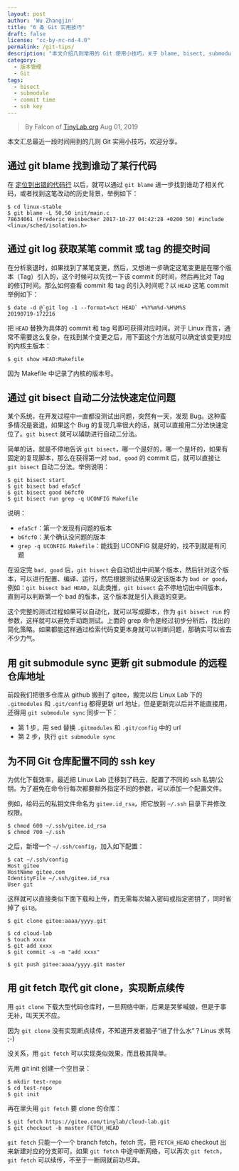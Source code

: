 ```yaml
---
layout: post
author: 'Wu Zhangjin'
title: "6 条 Git 实用技巧"
draft: false
license: "cc-by-nc-nd-4.0"
permalink: /git-tips/
description: "本文介绍几则常用的 Git 使用小技巧，关于 blame, bisect, submodule, commit time, ssh key ..."
category:
  - 版本管理
  - Git
tags:
  - bisect
  - submodule
  - commit time
  - ssh key
---
```


> By Falcon of [TinyLab.org][1]
> Aug 01, 2019

本文汇总最近一段时间用到的几则 Git 实用小技巧，欢迎分享。

## 通过 git blame 找到谁动了某行代码

在 [定位到出错的代码行](http://tinylab.org/bugfix-silence-raspi3-boot-warnings/) 以后，就可以通过 `git blame` 进一步找到谁动了相关代码，或者找到这笔改动的历史背景，举例如下：

    $ cd linux-stable
    $ git blame -L 50,50 init/main.c
    78634061 (Frederic Weisbecker 2017-10-27 04:42:28 +0200 50) #include <linux/sched/isolation.h>


## 通过 git log 获取某笔 commit 或 tag 的提交时间

在分析衰退时，如果找到了某笔变更，然后，又想进一步确定这笔变更是在哪个版本（Tag）引入的，这个时候可以先找一下该 commit 的时间，然后再比对 Tag 的修订时间。那么如何查看 commit 和 tag 的引入时间呢？以 `HEAD` 这笔 commit 举例如下：

    $ date -d @`git log -1 --format=%ct HEAD` +%Y%m%d-%H%M%S
    20190719-172216

把 `HEAD` 替换为具体的 commit 和 tag 号即可获得对应时间。对于 Linux 而言，通常不需要这么复杂，在找到某个变更之后，用下面这个方法就可以确定该变更对应的内核主版本：

    $ git show HEAD:Makefile

因为 Makefile 中记录了内核的版本号。

## 通过 git bisect 自动二分法快速定位问题


某个系统，在开发过程中一直都没测试出问题，突然有一天，发现 Bug。这种蛮多情况是衰退，如果这个 Bug 的复现几率很大的话，就可以直接用二分法快速定位了。`git bisect` 就可以辅助进行自动二分法。

简单的话，就是不停地告诉 `git bisect`，哪一个是好的，哪一个是坏的，如果有固定的复现脚本，那么在获得第一对 `bad, good` 的 commit 后，就可以直接让 `git bisect` 自动二分法。举例说明：

    $ git bisect start
    $ git bisect bad efa5cf
    $ git bisect good b6fcf0
    $ git bisect run grep -q UCONFIG Makefile

说明：

* `efa5cf`：第一个发现有问题的版本
* `b6fcf0`：某个确认没问题的版本
* `grep -q UCONFIG Makefile`：能找到 UCONFIG 就是好的，找不到就是有问题

在设定完 `bad, good` 后，`git bisect` 会自动切出中间某个版本，然后针对这个版本，可以进行配置、编译、运行，然后根据测试结果设定该版本为 `bad or good`，例如：`git bisect bad HEAD`，以此类推，`git bisect` 会不停地切出中间版本，直到可以判断第一个 bad 的版本，这个版本就是引入衰退的变更。

这个完整的测试过程如果可以自动化，就可以写成脚本，作为 `git bisect run` 的参数，这样就可以避免手动跑测试。上面的 grep 命令是经过初步分析后，找出的简化策略。如果都能这样通过检索代码变更本身就可以判断问题，那确实可以省去不少力气。

## 用 git submodule sync 更新 git submodule 的远程仓库地址

前段我们把很多仓库从 github 搬到了 gitee，搬完以后 Linux Lab 下的 `.gitmodules` 和 `.git/config` 都得更新 url 地址，但是更新完以后并不能直接用，还得用 `git submodule sync` 同步一下：

* 第 1 步，用 sed 替换 `.gitmodules` 和 `.git/config` 中的 url
* 第 2 步，执行 `git submodule sync`

## 为不同 Git 仓库配置不同的 ssh key

为优化下载效率，最近把 Linux Lab 迁移到了码云，配置了不同的 ssh 私钥/公钥。为了避免在命令行每次都要额外指定不同的参数，可以添加一个配置文件。

例如，给码云的私钥文件命名为 `gitee.id_rsa`，把它放到 `~/.ssh` 目录下并修改权限。

    $ chmod 600 ~/.ssh/gitee.id_rsa
    $ chmod 700 ~/.ssh

之后，新增一个 `~/.ssh/config`，加入如下配置：

    $ cat ~/.ssh/config
    Host gitee
	HostName gitee.com
	IdentityFile ~/.ssh/gitee.id_rsa
	User git

这样就可以直接类似下面下载和上传，而无需每次输入密码或指定密钥了，同时省掉了 `git@`。

    $ git clone gitee:aaaa/yyyy.git

    $ cd cloud-lab
    $ touch xxxx
    $ git add xxxx
    $ git commit -s -m "add xxxx"

    $ git push gitee:aaaa/yyyy.git master

## 用 git fetch 取代 git clone，实现断点续传

用 `git clone` 下载大型代码仓库时，一旦网络中断，后果是哭爹喊娘，但是于事无补，叫天天不应。

因为 `git clone` 没有实现断点续传，不知道开发者脑子“进了什么水”？Linus 求骂 ;-)

没关系，用 `git fetch` 可以实现类似效果，而且极其简单。

先用 git init 创建一个空目录：

    $ mkdir test-repo
    $ cd test-repo
    $ git init

再在里头用 `git fetch` 要 clone 的仓库：

    $ git fetch https://gitee.com/tinylab/cloud-lab.git
    $ git checkout -b master FETCH_HEAD

`git fetch` 只能一个一个 branch fetch，fetch 完，把 `FETCH_HEAD` checkout 出来新建对应的分支即可。如果 `git fetch` 中途中断网络，可以再次 `git fetch`，`git fetch` 可以续传，不至于一断网就前功尽弃。


[1]: http://tinylab.org
